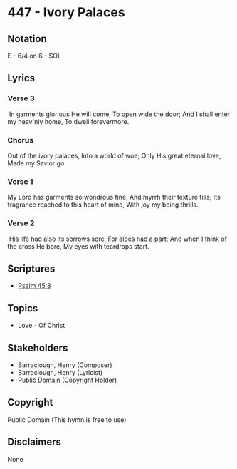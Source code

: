 # 447 - Ivory Palaces

## Notation

E - 6/4 on 6 - SOL

## Lyrics

### Verse 3

 In garments glorious He will come, To open wide the door; And I shall enter my heav'nly home, To dwell forevermore. 

### Chorus

Out of the ivory palaces, Into a world of woe; Only His great eternal love, Made my Savior go.

### Verse 1

My Lord has garments so wondrous fine, And myrrh their texture fills; Its fragrance reached to this heart of mine, With joy my being thrills.

### Verse 2

 His life had also its sorrows sore, For aloes had a part; And when I think of the cross He bore, My eyes with teardrops start.


## Scriptures

- [Psalm 45:8](https://www.biblegateway.com/passage/?search=Psalm%2045%3A8)

## Topics

- Love - Of Christ

## Stakeholders

- Barraclough, Henry (Composer)
- Barraclough, Henry (Lyricist)
- Public Domain (Copyright Holder)

## Copyright

Public Domain
(This hymn is free to use)

## Disclaimers

None

